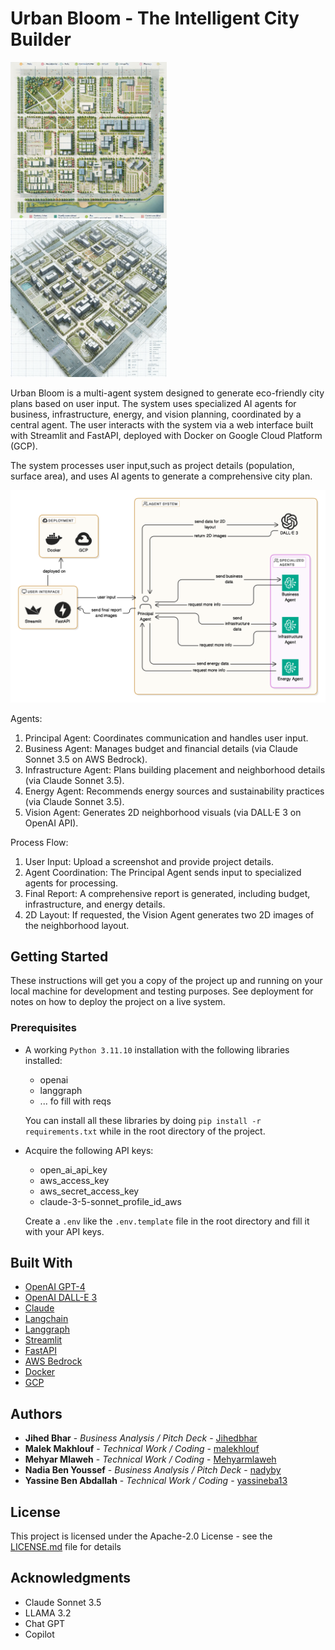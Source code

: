 # **Urban Bloom** - The Intelligent City Builder

<img src="./Assets/dalle1.png" width="49.7%"/> <img src="./Assets/dalle2.png" width="49.7%"/> 

Urban Bloom is a multi-agent system designed to generate eco-friendly city plans based on user input. The system uses specialized AI agents for business, infrastructure, energy, and vision planning, coordinated by a central agent. The user interacts with the system via a web interface built with Streamlit and FastAPI, deployed with Docker on Google Cloud Platform (GCP).

The system processes user input,such as project details (population, surface area), and uses AI agents to generate a comprehensive city plan.  

<img src="./Assets/project-diagram.png">

Agents:  
1. Principal Agent: Coordinates communication and handles user input.  
2.	Business Agent: Manages budget and financial details (via Claude Sonnet 3.5 on AWS Bedrock).  
3.	Infrastructure Agent: Plans building placement and neighborhood details (via Claude Sonnet 3.5).  
4.	Energy Agent: Recommends energy sources and sustainability practices (via Claude Sonnet 3.5).  
5.	Vision Agent: Generates 2D neighborhood visuals (via DALL·E 3 on OpenAI API).  

Process Flow:  
1.	User Input: Upload a screenshot and provide project details.
2.	Agent Coordination: The Principal Agent sends input to specialized agents for processing.
3.	Final Report: A comprehensive report is generated, including budget, infrastructure, and energy details.
4.	2D Layout: If requested, the Vision Agent generates two 2D images of the neighborhood layout.

## Getting Started

These instructions will get you a copy of the project up and running on your local machine for development and testing purposes. See deployment for notes on how to deploy the project on a live system.

### Prerequisites

* A working `Python 3.11.10` installation with the following libraries installed:  
	- openai
	- langgraph
	- ... fo fill with reqs

	You can install all these libraries by doing `pip install -r requirements.txt` while in the root directory of the project.  
  
* Acquire the following API keys:
	- open_ai_api_key
	- aws_access_key
	- aws_secret_access_key
	- claude-3-5-sonnet_profile_id_aws  

	Create a `.env` like the `.env.template` file in the root directory and fill it with your API keys.

## Built With

* [OpenAI GPT-4](https://openai.com/index/gpt-4/)
* [OpenAI DALL-E 3](https://openai.com/index/dall-e-3/)
* [Claude](https://www.anthropic.com/claude)
* [Langchain](https://www.langchain.com)
* [Langgraph](https://www.langchain.com/langgraph)
* [Streamlit](https://streamlit.io)
* [FastAPI](https://fastapi.tiangolo.com)
* [AWS Bedrock](https://aws.amazon.com/bedrock/)
* [Docker](https://www.docker.com)
* [GCP](https://cloud.google.com/?hl=en)

## Authors

* **Jihed Bhar** - *Business Analysis / Pitch Deck* - [Jihedbhar](https://github.com/Jihedbhar)
* **Malek Makhlouf** - *Technical Work / Coding* - [malekhlouf](https://github.com/malekhlouf)
* **Mehyar Mlaweh** - *Technical Work / Coding* - [Mehyarmlaweh](https://github.com/Mehyarmlaweh)
* **Nadia Ben Youssef** - *Business Analysis / Pitch Deck* - [nadyby](https://github.com/nadyby)
* **Yassine Ben Abdallah** - *Technical Work / Coding* - [yassineba13](https://github.com/yassineba13)

## License

This project is licensed under the Apache-2.0 License - see the [LICENSE.md](LICENSE.md) file for details

## Acknowledgments

* Claude Sonnet 3.5
* LLAMA 3.2
* Chat GPT
* Copilot
